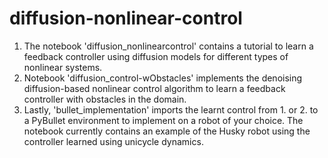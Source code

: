 # diffusion-nonlinear-control

1. The notebook 'diffusion_nonlinearcontrol' contains a tutorial to learn a feedback controller using diffusion models for different types of nonlinear systems.
2. Notebook 'diffusion_control-wObstacles' implements the denoising diffusion-based nonlinear control algorithm to learn a feedback controller with obstacles in the domain.
3. Lastly, 'bullet_implementation' imports the learnt control from 1. or 2. to a PyBullet environment to implement on a robot of your choice. The notebook currently contains an example of the Husky robot using the controller learned using unicycle dynamics. 
